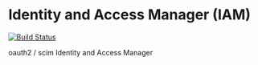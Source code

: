# Identity and Access Manager (IAM)

[![Build Status](https://travis-ci.org/bounzr/IAM.svg?branch=master)](https://travis-ci.org/bounzr/IAM)

oauth2 / scim Identity and Access Manager
